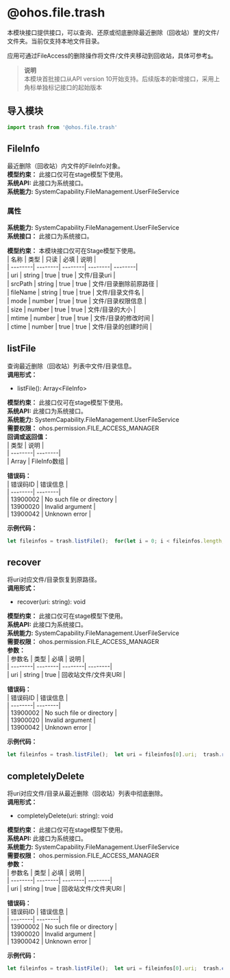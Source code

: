 # @ohos.file.trash    
本模块接口提供接口，可以查询、还原或彻底删除最近删除（回收站）里的文件/文件夹。当前仅支持本地文件目录。  
  
应用可通过FileAccess的删除操作将文件/文件夹移动到回收站，具体可参考[s](js-apis-fileAccess.md)。  
> **说明**   
>本模块首批接口从API version 10开始支持。后续版本的新增接口，采用上角标单独标记接口的起始版本  
  
## 导入模块  
  
```js    
import trash from '@ohos.file.trash'    
```  
    
## FileInfo    
最近删除（回收站）内文件的FileInfo对象。  
 **模型约束：** 此接口仅可在stage模型下使用。  
 **系统API:**  此接口为系统接口。  
 **系统能力:**  SystemCapability.FileManagement.UserFileService    
### 属性    
 **系统能力:**  SystemCapability.FileManagement.UserFileService    
 **系统接口：** 此接口为系统接口。    
    
 **模型约束：** 本模块接口仅可在Stage模型下使用。    
| 名称 | 类型 | 只读 | 必填 | 说明 |  
| --------| --------| --------| --------| --------|  
| uri | string | true | true | 文件/目录uri |  
| srcPath | string | true | true | 文件/目录删除前原路径 |  
| fileName | string | true | true | 文件/目录文件名 |  
| mode | number | true | true | 文件/目录权限信息 |  
| size | number | true | true | 文件/目录的大小 |  
| mtime | number | true | true | 文件/目录的修改时间 |  
| ctime | number | true | true | 文件/目录的创建时间 |  
    
## listFile    
查询最近删除（回收站）列表中文件/目录信息。  
 **调用形式：**     
- listFile(): Array\<FileInfo>  
  
 **模型约束：** 此接口仅可在stage模型下使用。  
 **系统API:**  此接口为系统接口。  
 **系统能力:**  SystemCapability.FileManagement.UserFileService  
 **需要权限：** ohos.permission.FILE_ACCESS_MANAGER    
 **回调或返回值：**     
| 类型 | 说明 |  
| --------| --------|  
| Array<FileInfo> | FileInfo数组 |  
    
    
 **错误码：**     
| 错误码ID | 错误信息 |  
| --------| --------|  
| 13900002 | No such file or directory |  
| 13900020 | Invalid argument |  
| 13900042 | Unknown error |  
    
 **示例代码：**   
```js    
let fileinfos = trash.listFile();  for(let i = 0; i < fileinfos.length; i++){    console.info('uri: ' + fileinfos[i].uri);    console.info('srcPath: ' + fileinfos[i].srcPath);    console.info('fileName: ' + fileinfos[i].fileName);    console.info('mode: ' + fileinfos[i].mode);    console.info('size: ' + fileinfos[i].size);    console.info('mtime: ' + fileinfos[i].mtime);    console.info('ctime: ' + fileinfos[i].ctime);  }    
```    
  
    
## recover    
将uri对应文件/目录恢复到原路径。  
 **调用形式：**     
- recover(uri: string): void  
  
 **模型约束：** 此接口仅可在stage模型下使用。  
 **系统API:**  此接口为系统接口。  
 **系统能力:**  SystemCapability.FileManagement.UserFileService  
 **需要权限：** ohos.permission.FILE_ACCESS_MANAGER    
 **参数：**     
| 参数名 | 类型 | 必填 | 说明 |  
| --------| --------| --------| --------|  
| uri | string | true | 回收站文件/文件夹URI |  
    
    
 **错误码：**     
| 错误码ID | 错误信息 |  
| --------| --------|  
| 13900002 | No such file or directory |  
| 13900020 | Invalid argument |  
| 13900042 | Unknown error |  
    
 **示例代码：**   
```js    
let fileinfos = trash.listFile();  let uri = fileinfos[0].uri;  trash.recover(uri);    
```    
  
    
## completelyDelete    
将uri对应文件/目录从最近删除（回收站）列表中彻底删除。  
 **调用形式：**     
- completelyDelete(uri: string): void  
  
 **模型约束：** 此接口仅可在stage模型下使用。  
 **系统API:**  此接口为系统接口。  
 **系统能力:**  SystemCapability.FileManagement.UserFileService  
 **需要权限：** ohos.permission.FILE_ACCESS_MANAGER    
 **参数：**     
| 参数名 | 类型 | 必填 | 说明 |  
| --------| --------| --------| --------|  
| uri | string | true | 回收站文件/文件夹URI |  
    
    
 **错误码：**     
| 错误码ID | 错误信息 |  
| --------| --------|  
| 13900002 | No such file or directory |  
| 13900020 | Invalid argument |  
| 13900042 | Unknown error |  
    
 **示例代码：**   
```js    
let fileinfos = trash.listFile();  let uri = fileinfos[0].uri;  trash.completelyDelete(uri);    
```    
  
